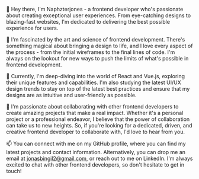 👋 Hey there, I'm Naphzterjones - a frontend developer who's passionate about creating exceptional user experiences. From eye-catching designs to blazing-fast websites, I'm dedicated to delivering the best possible experience for users.

👀 I'm fascinated by the art and science of frontend development. There's something magical about bringing a design to life, and I love every aspect of the process - from the initial wireframes to the final lines of code. I'm always on the lookout for new ways to push the limits of what's possible in frontend development.

🌱 Currently, I'm deep-diving into the world of React and Vue.js, exploring their unique features and capabilities. I'm also studying the latest UI/UX design trends to stay on top of the latest best practices and ensure that my designs are as intuitive and user-friendly as possible.

💞️ I'm passionate about collaborating with other frontend developers to create amazing projects that make a real impact. Whether it's a personal project or a professional endeavor, I believe that the power of collaboration can take us to new heights. So, if you're looking for a dedicated, driven, and creative frontend developer to collaborate with, I'd love to hear from you.

📫 You can connect with me on my GitHub profile, where you can find my latest projects and contact information. Alternatively, you can drop me an email at jonasbingil2@gmail.com, or reach out to me on LinkedIn. I'm always excited to chat with other frontend developers, so don't hesitate to get in touch!

<!---
Naphzterjones - Self-Taught Frontend Developer
Hi, I'm Naphzterjones, a self-taught frontend developer who is passionate about creating beautiful and user-friendly websites and applications. In this README file, I'll tell you a bit about my journey as a developer, my skills, and my experience so far.

My Journey
I started learning frontend development about a year ago, and I've been hooked ever since. I began by watching online tutorials, reading documentation, and building small projects on my own. Over time, I started working on more complex projects and challenging myself to learn new technologies.

My Skills
As a self-taught developer, I've had to be resourceful and adaptable. Here are some of the skills and technologies that I'm proficient in:

HTML5 and CSS3
JavaScript (ES6+)
React and Vue.js
Bootstrap and Tailwind CSS
Git and GitHub
I'm also passionate about UI/UX design, and I strive to create interfaces that are both beautiful and functional.

My Experience
Although I'm new to the industry, I've already had the opportunity to work on some interesting projects. Here are a few highlights from my experience:

Built a simple e-commerce website using React and Redux, which allowed me to practice my skills in state management and API integration.
Collaborated with a local nonprofit to build a donation platform using Vue.js and Stripe. This project gave me the opportunity to work on a real-world application and make a positive impact in my community.
Currently working on a personal project to build a weather app using React and the OpenWeatherMap API.
Let's Connect
I'm always looking for opportunities to collaborate with other developers and build new projects. If you're interested in working with me or just want to chat about frontend development, feel free to reach out to me via email or LinkedIn. I'm excited to connect with other developers and continue growing my skills!
--->
